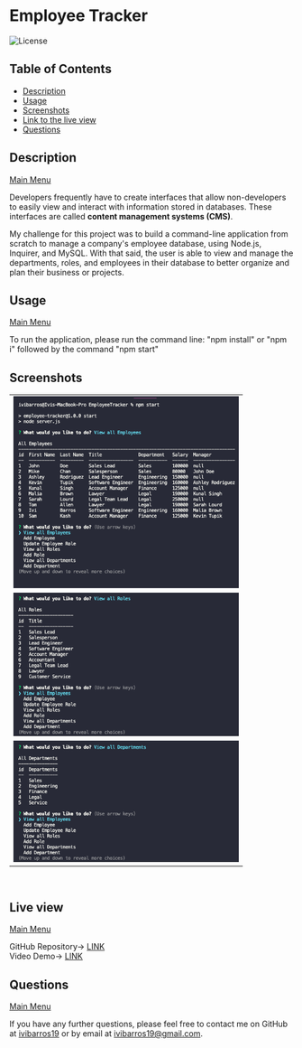 # Employee Tracker
<a name='home'></a>
  ![License](https://img.shields.io/badge/License-MIT-blue)
  <h2>Table of Contents</h2>
  
  * [Description](#description)
  * [Usage](#usage)
  * [Screenshots](#scrs)
  * [Link to the live view](#live)
  * [Questions](#questions)
  
<a name='description'></a>
## Description
[Main Menu](#home)

Developers frequently have to create interfaces that allow non-developers to easily view and interact with information stored in databases. These interfaces are called **content management systems (CMS)**. 

My challenge for this project was to build a command-line application from scratch to manage a company's employee database, using Node.js, Inquirer, and MySQL. With that said, the user is able to view and manage the departments, roles, and employees in their database to better organize and plan their business or projects.


<a name='usage'></a>
## Usage

[Main Menu](#home)
  
To run the application, please run the command line: "npm install" or "npm i" followed by the command "npm start"

 
<a name='scrs'></a>
## Screenshots<br>
<table>
<tr>
<td><img src="img/screenshot1.png" target="blank" width=400px></td>
<tr>
<td><img src="img/screenshot2.png" target="blank" width=400px></td>
<tr>
<td><img src="img/screenshot3.png" target="blank" width=400px></td>
</tr>
</tr>
</table>
<br>
<a name='live'></a>

## Live view
[Main Menu](#home)

GitHub Repository-> <a href="https://github.com/ibarros19/EmplTr" target="_blank">LINK</a> 
<br>
Video Demo-> <a href="https://youtu.be/ILOAL9LC7tQ" target="_blank">LINK</a> 
<a name='questions'></a>

## Questions
[Main Menu](#home)

If you have any further questions, please feel free to contact me on GitHub at [ivibarros19](https://github.com/ivibarros19) or by email at [ivibarros19@gmail.com](ivibarros19@gmail.com).
